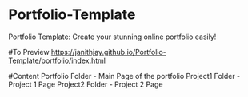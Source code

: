 # Portfolio-Template
Portfolio Template: Create your stunning online portfolio easily!

#To Preview
https://janithjay.github.io/Portfolio-Template/portfolio/index.html

#Content
  Portfolio Folder - Main Page of the portfolio
  Project1 Folder - Project 1 Page
  Project2 Folder - Project 2 Page
